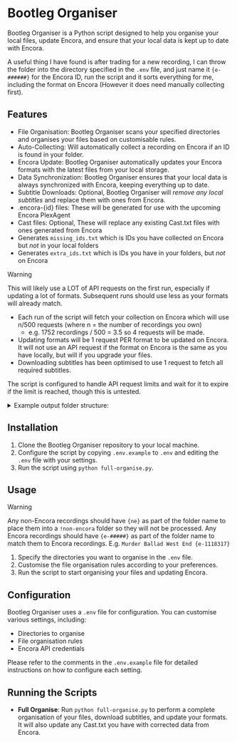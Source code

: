 # Bootleg Organiser

Bootleg Organiser is a Python script designed to help you organise your local files, update Encora, and ensure that your local data is kept up to date with Encora.

A useful thing I have found is after trading for a new recording, I can throw the folder into the directory specified in the `.env` file, and just name it `{e-######}` for the Encora ID, run the script and it sorts everything for me, including the format on Encora (However it does need manually collecting first).

## Features

- File Organisation: Bootleg Organiser scans your specified directories and organises your files based on customisable rules.
- Auto-Collecting: Will automatically collect a recording on Encora if an ID is found in your folder.
- Encora Update: Bootleg Organiser automatically updates your Encora formats with the latest files from your local storage.
- Data Synchronization: Bootleg Organiser ensures that your local data is always synchronized with Encora, keeping everything up to date.
- Subtitle Downloads: Optional, Bootleg Organiser will _remove any local subtitles_ and replace them with ones from Encora.
- .encora-{id} files: These will be generated for use with the upcoming Encora PlexAgent
- Cast files: Optional, These will replace any existing Cast.txt files with ones generated from Encora
- Generates `missing_ids.txt` which is IDs you have collected on Encora but _not_ in your local folders
- Generates `extra_ids.txt` which is IDs you have in your folders, but _not_ on Encora

> [!WARNING]  
> This will likely use a LOT of API requests on the first run, especially if updating a lot of formats.
> Subsequent runs should use less as your formats will already match.
>
> - Each run of the script will fetch your collection on Encora which will use n/500 requests (where n = the number of recordings you own)
>   - e.g. 1752 recordings / 500 = 3.5 so 4 requests will be made.
> - Updating formats will be 1 request PER format to be updated on Encora. It will not use an API request if the format on Encora is the same as you have locally, but will if you upgrade your files.
> - Downloading subtitles has been optimised to use 1 request to fetch all required subtitles.

The script is configured to handle API request limits and wait for it to expire if the limit is reached, though this is untested.

<details>
  <summary>Example output folder structure:</summary>

This is with the following .env formats:  
 `SHOW_DIRECTORY_FORMAT="{show_name}/{tour}/{type}/"`

`SHOW_FOLDER_FORMAT="[{date}] {highlights} [{matinee}] [{nft}] {show_name} ~ {master} {{e-{encora_id}}}"`

![Example output](example_output.png)

</details>

## Installation

1. Clone the Bootleg Organiser repository to your local machine.
2. Configure the script by copying `.env.example` to `.env` and editing the `.env` file with your settings.
3. Run the script using `python full-organise.py`.

## Usage

> [!WARNING]  
> Any non-Encora recordings should have `{ne}` as part of the folder name to place them into a `!non-encora` folder so they will not be processed.
> Any Encora recordings should have `{e-#####}` as part of the folder name to match them to Encora recordings. E.g. `Murder Ballad West End {e-1118317}`

1. Specify the directories you want to organise in the `.env` file.
2. Customise the file organisation rules according to your preferences.
3. Run the script to start organising your files and updating Encora.

## Configuration

Bootleg Organiser uses a `.env` file for configuration. You can customise various settings, including:

- Directories to organise
- File organisation rules
- Encora API credentials

Please refer to the comments in the `.env.example` file for detailed instructions on how to configure each setting.

## Running the Scripts

- **Full Organise**: Run `python full-organise.py` to perform a complete organisation of your files, download subtitles, and update your formats. It will also update any Cast.txt you have with corrected data from Encora.
